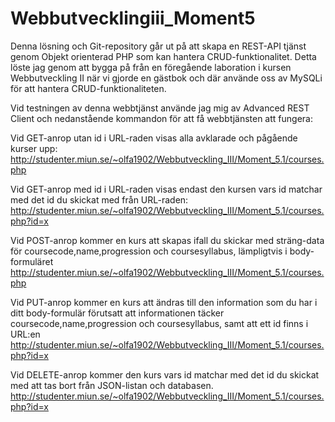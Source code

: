# Webbutvecklingiii_Moment5

Denna lösning och Git-repository går ut på att skapa en REST-API tjänst genom Objekt orienterad PHP som kan hantera CRUD-funktionalitet.
Detta löste jag genom att bygga på från en föregående laboration i kursen Webbutveckling II när vi gjorde en gästbok och där använde oss av MySQLi för att hantera CRUD-funktionaliteten.

Vid testningen av denna webbtjänst använde jag mig av Advanced REST Client och nedanstående kommandon för att få webbtjänsten att fungera:

Vid GET-anrop utan id i URL-raden visas alla avklarade och pågående kurser upp:
http://studenter.miun.se/~olfa1902/Webbutveckling_III/Moment_5.1/courses.php

Vid GET-anrop med id i URL-raden visas endast den kursen vars id matchar med det id du skickat med från URL-raden:
http://studenter.miun.se/~olfa1902/Webbutveckling_III/Moment_5.1/courses.php?id=x

Vid POST-anrop kommer en kurs att skapas ifall du skickar med sträng-data för coursecode,name,progression och coursesyllabus, lämpligtvis i body-formuläret
http://studenter.miun.se/~olfa1902/Webbutveckling_III/Moment_5.1/courses.php

Vid PUT-anrop kommer en kurs att ändras till den information som du har i ditt body-formulär förutsatt att informationen täcker coursecode,name,progression och coursesyllabus, 
samt att ett id finns i URL:en
http://studenter.miun.se/~olfa1902/Webbutveckling_III/Moment_5.1/courses.php?id=x

Vid DELETE-anrop kommer den kurs vars id matchar med det id du skickat med att tas bort från JSON-listan och databasen.
http://studenter.miun.se/~olfa1902/Webbutveckling_III/Moment_5.1/courses.php?id=x
